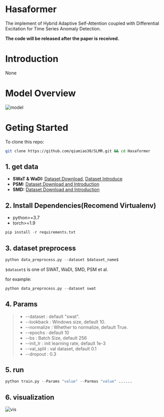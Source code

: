 # Hasaformer
The implement of Hybrid Adaptive Self-Attention coupled with Differential Excitation for Time Series Anomaly Detection.

**The code will be released after the paper is received.**

# Introduction

None

# Model Overview

![model]()

# Geting Started
To clone this repo:
```bash
git clone https://github.com/qiumiao30/SLMR.git && cd Hasaformer
```

## 1. get data

- **SWaT & WaDI:** [Dataset Download](https://itrust.sutd.edu.sg/itrust-labs_datasets/), [Dataset Introduce](https://itrust.sutd.edu.sg/itrust-labs-home/itrust-labs_swat/)
- **PSM:** [Dataset Download and Introduction](https://github.com/eBay/RANSynCoders/tree/main/data)
- **SMD:** [Dataset Download and Introduction](https://github.com/NetManAIOps/OmniAnomaly)

## 2. Install Dependencies(Recomend Virtualenv)

- python>=3.7
- torch>=1.9

```python
pip install -r requirements.txt
```

## 3. dataset preprocess

```python
python data_preprocess.py --dataset $dataset_name$
```
`$dataset$` is one of SWAT, WaDI, SMD, PSM et al.

for example:

```python
python data_preprocess.py --dataset swat
```

## 4. Params

> - --dataset :  default "swat".
> - --lookback : Windows size, default 10.
> - --normalize : Whether to normalize, default True.
> - --epochs : default 10
> - --bs : Batch Size, default 256
> - --init_lr : init learning rate, default 1e-3
> - --val_split : val dataset, default 0.1
> - --dropout : 0.3

## 5. run

```python
python train.py --Params "value" --Parmas "value" ......
```

## 6. visualization 
![vis]()

